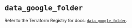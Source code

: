 # `data_google_folder`

Refer to the Terraform Registry for docs: [`data_google_folder`](https://registry.terraform.io/providers/hashicorp/google/5.39.0/docs/data-sources/folder).
